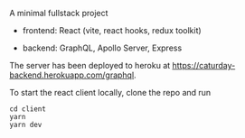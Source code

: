 A minimal fullstack project

- frontend: React (vite, react hooks, redux toolkit)

- backend: GraphQL, Apollo Server, Express

The server has been deployed to heroku at https://caturday-backend.herokuapp.com/graphql.

To start the react client locally, clone the repo and run

```
cd client
yarn
yarn dev
```
